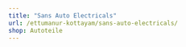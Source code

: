 ```yaml
---
title: "Sans Auto Electricals"
url: /ettumanur-kottayam/sans-auto-electricals/
shop: Autoteile
---
```

